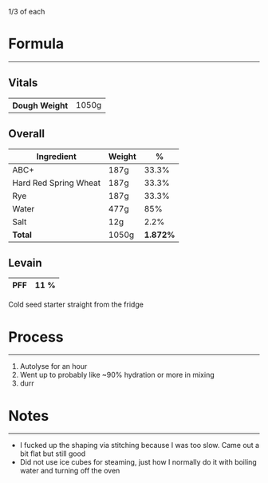 1/3 of each

# Formula
---
## Vitals
<table>
	<tr>
		<th>Dough Weight</th>
		<td>1050g</td>
	</tr>

</table>

## Overall
| Ingredient            | Weight | %          |
| --------------------- | ------ | ---------- |
| ABC+                  | 187g   | 33.3%      |
| Hard Red Spring Wheat | 187g   | 33.3%      |
| Rye                   | 187g   | 33.3%      |
| Water                 | 477g | 85%        |
| Salt                  | 12g | 2.2%       |
| **Total**             | 1050g  | **1.872%** |

## Levain
| PFF | 11 % | 
| --- | --- | 

Cold seed starter straight from the fridge

# Process
---

1. Autolyse for an hour
2. Went up to probably like ~90% hydration or more in mixing
3. durr

# Notes
---
- I fucked up the shaping via stitching because I was too slow. Came out a bit flat but still good
- Did not use ice cubes for steaming, just how I normally do it with boiling water and turning off the oven